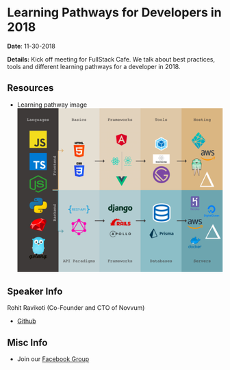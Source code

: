 # Learning Pathways for Developers in 2018

**Date**:
11-30-2018

**Details:**
Kick off meeting for FullStack Cafe. We talk about best practices, tools and different learning pathways for a developer in 2018.

## Resources

- Learning pathway image
  <img src="pathway.png" width=600/>

## Speaker Info

Rohit Ravikoti (Co-Founder and CTO of Novvum)

- [Github](http://www.github.com/rohit-ravikoti)

## Misc Info

- Join our [Facebook Group](https://www.facebook.com/groups/FullStackCafe)
